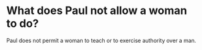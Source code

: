 # What does Paul not allow a woman to do?

Paul does not permit a woman to teach or to exercise authority over a man.
